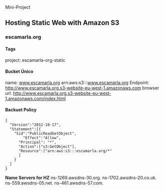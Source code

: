 Mini-Project  
## Hosting Static Web with Amazon S3

### escamarla.org

#### Tags
project: escamarla-org-static

#### Bucket Único
name: www.escamarla.org
arn:aws:s3:::www.escamarla.org
Endpoint:    http://www.escamarla.org.s3-website-eu-west-1.amazonaws.com
browser url: http://www.escamarla.org.s3-website-eu-west-1.amazonaws.com/index.html

#### Backuet Policy
```
{
  "Version":"2012-10-17",
  "Statement":[{
	"Sid":"PublicReadGetObject",
        "Effect":"Allow",
	  "Principal": "*",
      "Action":["s3:GetObject"],
      "Resource":["arn:aws:s3:::escamarla.org/*"
      ]
    }
  ]
}
```

**Name Servers for HZ**
ns-1269.awsdns-30.org.
ns-1702.awsdns-20.co.uk.
ns-559.awsdns-05.net.
ns-461.awsdns-57.com.